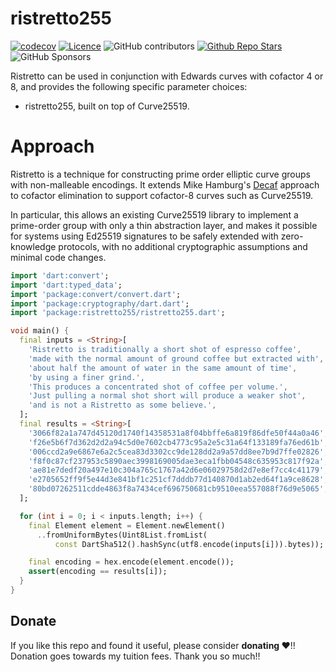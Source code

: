 # ristretto255

[![codecov](https://codecov.io/gh/justkawal/ristretto255/graph/badge.svg?token=8FERML02AR)](https://codecov.io/gh/justkawal/ristretto255)
[![Licence](https://img.shields.io/badge/License-MIT-red.svg)](./LICENSE)
![GitHub contributors](https://img.shields.io/github/contributors/justkawal/ristretto255)
[![Github Repo Stars](https://img.shields.io/github/stars/justkawal/ristretto255)](https://github.com/justkawal/ristretto255/stargazers)
![GitHub Sponsors](https://img.shields.io/github/sponsors/justkawal)

Ristretto can be used in conjunction with Edwards curves with cofactor 4 or 8, and provides the following specific parameter choices:
  - ristretto255, built on top of Curve25519.

# Approach
Ristretto is a technique for constructing prime order elliptic curve groups with non-malleable encodings. It extends Mike Hamburg's [Decaf](https://www.shiftleft.org/papers/decaf/) approach to cofactor elimination to support cofactor-8 curves such as Curve25519.

In particular, this allows an existing Curve25519 library to implement a prime-order group with only a thin abstraction layer, and makes it possible for systems using Ed25519 signatures to be safely extended with zero-knowledge protocols, with no additional cryptographic assumptions and minimal code changes.

```dart
import 'dart:convert';
import 'dart:typed_data';
import 'package:convert/convert.dart';
import 'package:cryptography/dart.dart';
import 'package:ristretto255/ristretto255.dart';

void main() {
  final inputs = <String>[
    'Ristretto is traditionally a short shot of espresso coffee',
    'made with the normal amount of ground coffee but extracted with',
    'about half the amount of water in the same amount of time',
    'by using a finer grind.',
    'This produces a concentrated shot of coffee per volume.',
    'Just pulling a normal shot short will produce a weaker shot',
    'and is not a Ristretto as some believe.',
  ];
  final results = <String>[
    '3066f82a1a747d45120d1740f14358531a8f04bbffe6a819f86dfe50f44a0a46',
    'f26e5b6f7d362d2d2a94c5d0e7602cb4773c95a2e5c31a64f133189fa76ed61b',
    '006ccd2a9e6867e6a2c5cea83d3302cc9de128dd2a9a57dd8ee7b9d7ffe02826',
    'f8f0c87cf237953c5890aec3998169005dae3eca1fbb04548c635953c817f92a',
    'ae81e7dedf20a497e10c304a765c1767a42d6e06029758d2d7e8ef7cc4c41179',
    'e2705652ff9f5e44d3e841bf1c251cf7dddb77d140870d1ab2ed64f1a9ce8628',
    '80bd07262511cdde4863f8a7434cef696750681cb9510eea557088f76d9e5065',
  ];

  for (int i = 0; i < inputs.length; i++) {
    final Element element = Element.newElement()
      ..fromUniformBytes(Uint8List.fromList(
          const DartSha512().hashSync(utf8.encode(inputs[i])).bytes));

    final encoding = hex.encode(element.encode());
    assert(encoding == results[i]);
  }
}

```

## Donate
If you like this repo and found it useful, please consider **donating ❤️**!! Donation goes towards my tuition fees. Thank you so much!!
